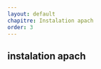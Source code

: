 ```yaml
---
layout: default
chapitre: Instalation apach
order: 3
---
```

## instalation apach 
<!-- new slide -->


